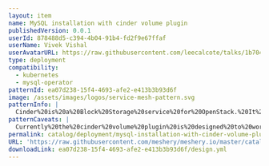 ```yaml
---
layout: item
name: MySQL installation with cinder volume plugin
publishedVersion: 0.0.1
userId: 878488d5-c394-4b04-91b4-fd2f9e67ffaf
userName: Vivek Vishal
userAvatarURL: https://raw.githubusercontent.com/leecalcote/talks/1b704173ab69ba37b3f7a725b1c58eeb56b83a8d/img/five-avatar-circle.png
type: deployment
compatibility:
  - kubernetes
  - mysql-operator
patternId: ea07d238-15f4-4693-afe2-e413b3b93d6f
image: /assets/images/logos/service-mesh-pattern.svg
patternInfo: |
  Cinder%20is%20a%20Block%20Storage%20service%20for%20OpenStack.%20It%20can%20be%20used%20as%20an%20attachment%20mounted%20to%20a%20pod%20in%20Kubernetes.
patternCaveats: |
  Currently%20the%20cinder%20volume%20plugin%20is%20designed%20to%20work%20only%20on%20linux%20hosts%20and%20offers%20ext4%20and%20ext3%20as%20supported%20fs%20types%20Make%20sure%20that%20kubelet%20host%20machine%20has%20the%20following%20executables
permalink: catalog/deployment/mysql-installation-with-cinder-volume-plugin-ea07d238-15f4-4693-afe2-e413b3b93d6f.html
URL: 'https://raw.githubusercontent.com/meshery/meshery.io/master/catalog/ea07d238-15f4-4693-afe2-e413b3b93d6f/0.0.1/design.yml'
downloadLink: ea07d238-15f4-4693-afe2-e413b3b93d6f/design.yml
---
```

